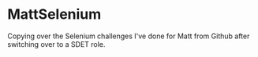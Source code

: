 # MattSelenium

Copying over the Selenium challenges I've done for Matt from Github after switching over to a SDET role. 